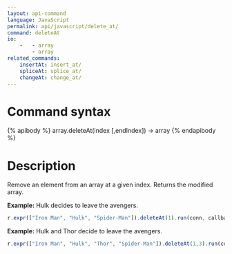 ```yaml
---
layout: api-command 
language: JavaScript
permalink: api/javascript/delete_at/
command: deleteAt
io:
    -   - array
        - array
related_commands:
    insertAt: insert_at/
    spliceAt: splice_at/
    changeAt: change_at/
---
```


# Command syntax #

{% apibody %}
array.deleteAt(index [,endIndex]) &rarr; array
{% endapibody %}

# Description #

Remove an element from an array at a given index. Returns the modified array.

__Example:__ Hulk decides to leave the avengers.

```js
r.expr(["Iron Man", "Hulk", "Spider-Man"]).deleteAt(1).run(conn, callback)
```


__Example:__ Hulk and Thor decide to leave the avengers.

```js
r.expr(["Iron Man", "Hulk", "Thor", "Spider-Man"]).deleteAt(1,3).run(conn, callback)
```

